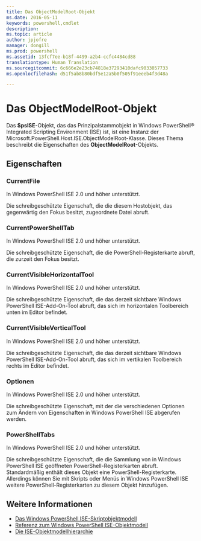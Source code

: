 ```yaml
---
title: Das ObjectModelRoot-Objekt
ms.date: 2016-05-11
keywords: powershell,cmdlet
description: 
ms.topic: article
author: jpjofre
manager: dongill
ms.prod: powershell
ms.assetid: 13fcf7ee-b18f-4499-a2b4-ccfc4484cd88
translationtype: Human Translation
ms.sourcegitcommit: 6c666e2e23cb74818e37293410dafc9033057733
ms.openlocfilehash: d51f5ab8b80bdf5e12a5b0f505f91eeeb4f3d48a

---
```


# Das ObjectModelRoot-Objekt
  Das **$psISE**-Objekt, das das Prinzipalstammobjekt in Windows PowerShell® Integrated Scripting Environment (ISE) ist, ist eine Instanz der Microsoft.PowerShell.Host.ISE.ObjectModelRoot-Klasse. Dieses Thema beschreibt die Eigenschaften des **ObjectModelRoot**-Objekts.

## Eigenschaften

### CurrentFile
  In Windows PowerShell ISE 2.0 und höher unterstützt. 

 Die schreibgeschützte Eigenschaft, die die diesem Hostobjekt, das gegenwärtig den Fokus besitzt, zugeordnete Datei abruft.

### CurrentPowerShellTab
  In Windows PowerShell ISE 2.0 und höher unterstützt. 

 Die schreibgeschützte Eigenschaft, die die PowerShell-Registerkarte abruft, die zurzeit den Fokus besitzt.

### CurrentVisibleHorizontalTool
  In Windows PowerShell ISE 2.0 und höher unterstützt. 

 Die schreibgeschützte Eigenschaft, die das derzeit sichtbare Windows PowerShell ISE-Add-On-Tool abruft, das sich im horizontalen Toolbereich unten im Editor befindet.

### CurrentVisibleVerticalTool
  In Windows PowerShell ISE 2.0 und höher unterstützt. 

 Die schreibgeschützte Eigenschaft, die das derzeit sichtbare Windows PowerShell ISE-Add-On-Tool abruft, das sich im vertikalen Toolbereich rechts im Editor befindet.

### Optionen
  In Windows PowerShell ISE 2.0 und höher unterstützt. 

 Die schreibgeschützte Eigenschaft, mit der die verschiedenen Optionen zum Ändern von Eigenschaften in Windows PowerShell ISE abgerufen werden.

### PowerShellTabs
  In Windows PowerShell ISE 2.0 und höher unterstützt. 

 Die schreibgeschützte Eigenschaft, die die Sammlung von in Windows PowerShell ISE geöffneten PowerShell-Registerkarten abruft. Standardmäßig enthält dieses Objekt eine PowerShell-Registerkarte. Allerdings können Sie mit Skripts oder Menüs in Windows PowerShell ISE weitere PowerShell-Registerkarten zu diesem Objekt hinzufügen.

## Weitere Informationen
- [Das Windows PowerShell ISE-Skriptobjektmodell](The-Windows-PowerShell-ISE-Scripting-Object-Model.md) 
- [Referenz zum Windows PowerShell ISE-Objektmodell](Windows-PowerShell-ISE-Object-Model-Reference.md) 
- [Die ISE-Objektmodellhierarchie](The-ISE-Object-Model-Hierarchy.md)

  



<!--HONumber=Oct16_HO3-->


